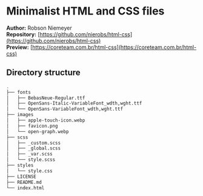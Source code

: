 # Minimalist HTML and CSS files

**Author:** Robson Niemeyer  
**Repository:** [https://github.com/nierobs/html-css](https://github.com/nierobs/html-css)  
**Preview:** [https://coreteam.com.br/html-css](https://coreteam.com.br/html-css)

## Directory structure

```bash
.
├── fonts
│   ├── BebasNeue-Regular.ttf
│   ├── OpenSans-Italic-VariableFont_wdth,wght.ttf
│   └── OpenSans-VariableFont_wdth,wght.ttf
├── images
│   ├── apple-touch-icon.webp
│   ├── favicon.png
│   └── open-graph.webp
├── scss
│   ├── _custom.scss
│   ├── _global.scss
│   ├── _var.scss
│   └── style.scss
├── styles
│   └── style.css
├── LICENSE
├── README.md
└── index.html
```
